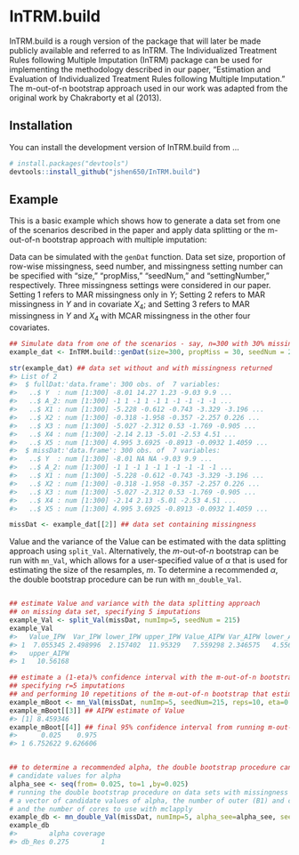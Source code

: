 
<!-- README.md is generated from README.Rmd. Please edit that file -->

# InTRM.build

InTRM.build is a rough version of the package that will later be made
publicly available and referred to as InTRM. The Individualized
Treatment Rules following Multiple Imputation (InTRM) package can be
used for implementing the methodology described in our paper,
“Estimation and Evaluation of Individualized Treatment Rules following
Multiple Imputation.” The m-out-of-n bootstrap approach used in our work
was adapted from the original work by Chakraborty et al (2013).

<!-- badges: start -->
<!-- badges: end -->

## Installation

You can install the development version of InTRM.build from …

``` r
# install.packages("devtools")
devtools::install_github("jshen650/InTRM.build")
```

## Example

This is a basic example which shows how to generate a data set from one
of the scenarios described in the paper and apply data splitting or the
m-out-of-n bootstrap approach with multiple imputation:

Data can be simulated with the `genDat` function. Data set size,
proportion of row-wise missingness, seed number, and missingness setting
number can be specified with “size,” “propMiss,” “seedNum,” and
“settingNumber,” respectively. Three missingness settings were
considered in our paper. Setting 1 refers to MAR missingness only in
$Y$; Setting 2 refers to MAR missingness in $Y$ and in covariate $X_4$;
and Setting 3 refers to MAR missingness in $Y$ and $X_4$ with MCAR
missingness in the other four covariates.

``` r
## Simulate data from one of the scenarios - say, n=300 with 30% missingness only in Y (Setting 1)
example_dat <- InTRM.build::genDat(size=300, propMiss = 30, seedNum = 215, settingNumber = 1)

str(example_dat) ## data set without and with missingness returned
#> List of 2
#>  $ fullDat:'data.frame': 300 obs. of  7 variables:
#>   ..$ Y  : num [1:300] -8.01 14.27 1.23 -9.03 9.9 ...
#>   ..$ A_2: num [1:300] -1 1 -1 1 -1 1 -1 -1 -1 -1 ...
#>   ..$ X1 : num [1:300] -5.228 -0.612 -0.743 -3.329 -3.196 ...
#>   ..$ X2 : num [1:300] -0.318 -1.958 -0.357 -2.257 0.226 ...
#>   ..$ X3 : num [1:300] -5.027 -2.312 0.53 -1.769 -0.905 ...
#>   ..$ X4 : num [1:300] -2.14 2.13 -5.01 -2.53 4.51 ...
#>   ..$ X5 : num [1:300] 4.995 3.6925 -0.8913 -0.0932 1.4059 ...
#>  $ missDat:'data.frame': 300 obs. of  7 variables:
#>   ..$ Y  : num [1:300] -8.01 NA NA -9.03 9.9 ...
#>   ..$ A_2: num [1:300] -1 1 -1 1 -1 1 -1 -1 -1 -1 ...
#>   ..$ X1 : num [1:300] -5.228 -0.612 -0.743 -3.329 -3.196 ...
#>   ..$ X2 : num [1:300] -0.318 -1.958 -0.357 -2.257 0.226 ...
#>   ..$ X3 : num [1:300] -5.027 -2.312 0.53 -1.769 -0.905 ...
#>   ..$ X4 : num [1:300] -2.14 2.13 -5.01 -2.53 4.51 ...
#>   ..$ X5 : num [1:300] 4.995 3.6925 -0.8913 -0.0932 1.4059 ...

missDat <- example_dat[[2]] ## data set containing missingness
```

Value and the variance of the Value can be estimated with the data
splitting approach using `split_Val`. Alternatively, the $m$-out-of-$n$
bootstrap can be run with `mn_Val`, which allows for a user-specified
value of $\alpha$ that is used for estimating the size of the resamples,
$m$. To determine a recommended $\alpha$, the double bootstrap procedure
can be run with `mn_double_Val`.

``` r

## estimate Value and variance with the data splitting approach
## on missing data set, specifying 5 imputations
example_Val <- split_Val(missDat, numImp=5, seedNum = 215)
example_Val
#>   Value_IPW  Var_IPW lower_IPW upper_IPW Value_AIPW Var_AIPW lower_AIPW
#> 1  7.055345 2.498996  2.157402  11.95329   7.559298 2.346575   4.556921
#>   upper_AIPW
#> 1   10.56168

## estimate a (1-eta)% confidence interval with the m-out-of-n bootstrap on data set with missingness
## specifying r=5 imputations
## and performing 10 repetitions of the m-out-of-n bootstrap that estimates m with a specified alpha value
example_mBoot <- mn_Val(missDat, numImp=5, seedNum=215, reps=10, eta=0.05, alpha=0.025)
example_mBoot[[3]] ## AIPW estimate of Value
#> [1] 8.459346
example_mBoot[[4]] ## final 95% confidence interval from running m-out-of-n bootstrap on data sets imputed r=5 times
#>      0.025    0.975
#> 1 6.752622 9.626606


## to determine a recommended alpha, the double bootstrap procedure can be used for obtaining (1-eta)% coverage
# candidate values for alpha
alpha_see <- seq(from= 0.025, to=1 ,by=0.025)
# running the double bootstrap procedure on data sets with missingness by specifying the number of imputations,
# a vector of candidate values of alpha, the number of outer (B1) and conditional (B2) bootstraps to perform,
# and the number of cores to use with mclapply
example_db <- mn_double_Val(missDat, numImp=5, alpha_see=alpha_see, seedNum=215, B1=5, B2=5, eta=0.05, nCores=4 )
example_db
#>        alpha coverage
#> db_Res 0.275        1
```

<!-- NOTE TO JENNY: If you get an error when knitting about not being able to find a function, make sure it is included in NAMESPACE as export(functionName)

<!-- What is special about using `README.Rmd` instead of just `README.md`? You can include R chunks like so: -->
<!-- ```{r cars} -->
<!-- summary(cars) -->
<!-- ``` -->
<!-- You'll still need to render `README.Rmd` regularly, to keep `README.md` up-to-date. `devtools::build_readme()` is handy for this. You could also use GitHub Actions to re-render `README.Rmd` every time you push. An example workflow can be found here: <https://github.com/r-lib/actions/tree/v1/examples>. -->
<!-- You can also embed plots, for example: -->
<!-- ```{r pressure, echo = FALSE} -->
<!-- plot(pressure) -->
<!-- ``` -->
<!-- In that case, don't forget to commit and push the resulting figure files, so they display on GitHub and CRAN. -->
